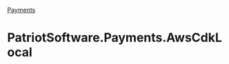 [Payments](https://github.com/SynergyDataSystems/PatriotSoftware.Payments)

# PatriotSoftware.Payments.AwsCdkLocal
